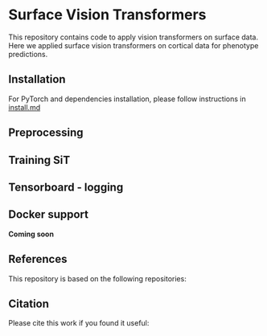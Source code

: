 # Surface Vision Transformers

This repository contains code to apply vision transformers on surface data. Here we applied surface vision transformers on cortical data for phenotype predictions. 

## Installation

For PyTorch and dependencies installation, please follow instructions in [install.md](docs/install.md)

## Preprocessing 


## Training SiT


## Tensorboard - logging


## Docker support 

**Coming soon**

## References 

This repository is based on the following repositories:


## Citation

Please cite this work if you found it useful:


